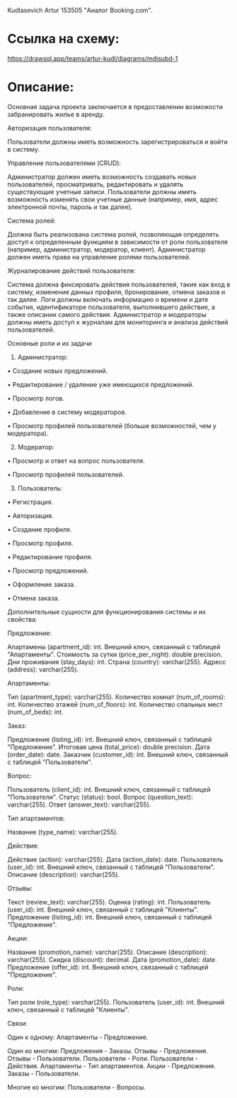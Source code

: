 Kudlasevich Artur 153505 "Аналог Booking.com".

# Ссылка на схему:
https://drawsql.app/teams/artur-kudl/diagrams/mdisubd-1

# Описание:
Основная задача проекта заключается в предоставлении возможости забранировать жилье в аренду.

Авторизация пользователя:

Пользователи должны иметь возможность зарегистрироваться и войти в систему.

Управление пользователями (CRUD):

Администратор должен иметь возможность создавать новых пользователей, просматривать, редактировать и удалять существующие учетные записи. Пользователи должны иметь возможность изменять свои учетные данные (например, имя, адрес электронной почты, пароль и так далее).

Система ролей:

Должна быть реализована система ролей, позволяющая определять доступ к определенным функциям в зависимости от роли пользователя (например, администратор, модератор, клиент). Администратор должен иметь права на управление ролями пользователей.

Журналирование действий пользователя:

Система должна фиксировать действия пользователей, такие как вход в систему, изменение данных профиля, бронирование, отмена заказов и так далее. Логи должны включать информацию о времени и дате события, идентификаторе пользователя, выполнившего действие, а также описании самого действия. Администратор и модераторы должны иметь доступ к журналам для мониторинга и анализа действий пользователей.

Основные роли и их задачи

1. Администратор:

•	Создание новых предложений.
 
•	Редактирование / удаление уже имеющихся предложений. 
 
•	Просмотр логов.
 
•	Добавление в систему модераторов.
 
•	Просмотр профилей пользователей (больше возможностей, чем у модератора).

2. Модератор:

•	Просмотр и ответ на вопрос пользователя.
 
•	Просмотр профилей пользователей.

3. Пользователь:

•	Регистрация.

•	Авторизация.
 
•	Создание профиля.
  
•	Просмотр профиля.
 
•	Редактирование профиля.
 
•	Просмотр предложений.
 
•	Оформление заказа.
 
•	Отмена заказа.

Дополнительные сущности для функционирования системы и их свойства:

Предложение:

Апартамены (apartment_id): int.
Внешний ключ, связанный с таблицей "Апартаменты".
Стоимость за сутки (price_per_night): double precision.
Дни проживания (stay_days): int.
Страна (country): varchar(255).
Адресс (address): varchar(255).

Апартаменты:

Тип (apartment_type): varchar(255).
Количество комнат (num_of_rooms): int.
Количество этажей (num_of_floors): int.
Количество спальных мест (num_of_beds): int.

Заказ:

Предложение (listing_id): int.
Внешний ключ, связанный с таблицей "Предложение".
Итоговая цена (total_price): double precision.
Дата (order_date): date.
Заказчик (customer_id): int.
Внешний ключ, связанный с таблицей "Пользователи".

Вопрос:

Пользователь (client_id): int.
Внешний ключ, связанный с таблицей "Пользователи".
Статус (status): bool.
Вопрос (question_text): varchar(255).
Ответ (answer_text): varchar(255).

Тип апартаментов:

Название (type_name): varchar(255).

Действия: 

Действие (action): varchar(255).
Дата (action_date): date.
Пользователь (user_id): int.
Внешний ключ, связанный с таблицей "Пользователи".
Описание (description): varchar(255).

Отзывы:
 
Текст (review_text): varchar(255).
Оценка (rating): int.
Пользователь (user_id): int.
Внешний ключ, связанный с таблицей "Клиенты".
Предложение (listing_id): int.
Внешний ключ, связанный с таблицей "Предложение".

Акции:
 
Название (promotion_name): varchar(255).
Описание (description): varchar(255).
Скидка (discount): decimal.
Дата (promotion_date): date.
Предложение (offer_id): int.
Внешний ключ, связанный с таблицей "Предложение".

Роли:
 
Тип роли (role_type): varchar(255).
Пользователь (user_id): int.
Внешний ключ, связанный с таблицей "Клиенты".

Связи:

Один к одному:
Апартаменты - Предложение.

Один ко многим:
Предложения - Заказы.
Отзывы - Предложения.
Отзывы - Пользователи.
Пользователи - Роли.
Пользователи - Действия.
Апартаменты - Тип апартаментов.
Акции - Предложения.
Заказы - Пользователи.

Многие ко многим:
Пользователи - Вопросы.
